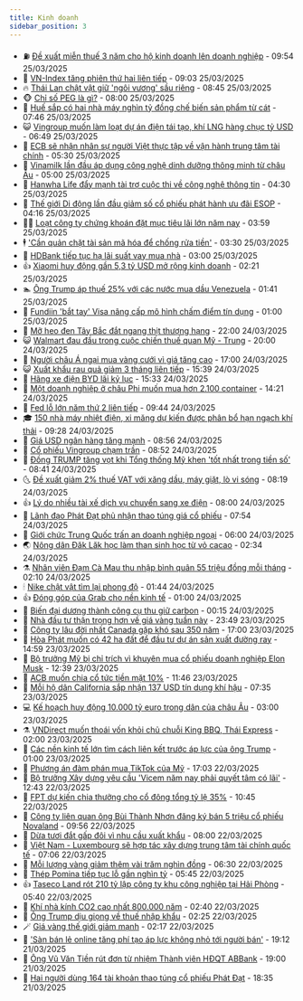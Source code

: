 ```yaml
---
title: Kinh doanh
sidebar_position: 3
---
```


<!-- vnexpress-kinh-doanh:START -->
- ⛽️ [Đề xuất miễn thuế 3 năm cho hộ kinh doanh lên doanh nghiệp](https://vnexpress.net/de-xuat-mien-thue-3-nam-cho-ho-kinh-doanh-len-doanh-nghiep-4865706.html) - 09:54 25/03/2025
- 🐲 [VN-Index tăng phiên thứ hai liên tiếp](https://vnexpress.net/vn-index-tang-phien-thu-hai-lien-tiep-4865732.html) - 09:03 25/03/2025
- 🔥 [Thái Lan chật vật giữ &#39;ngôi vương&#39; sầu riêng](https://vnexpress.net/thai-lan-chat-vat-giu-ngoi-vuong-sau-rieng-4865226.html) - 08:45 25/03/2025
- 🐵 [Chỉ số PEG là gì?](https://vnexpress.net/chi-so-peg-la-gi-4861277.html) - 08:00 25/03/2025
- 🦅 [Huế sắp có hai nhà máy nghìn tỷ đồng chế biến sản phẩm từ cát](https://vnexpress.net/hue-sap-co-hai-nha-may-nghin-ty-dong-che-bien-san-pham-tu-cat-4865630.html) - 07:46 25/03/2025
- 😺 [Vingroup muốn làm loạt dự án điện tái tạo, khí LNG hàng chục tỷ USD](https://vnexpress.net/vingroup-muon-lam-loat-du-an-dien-tai-tao-khi-lng-hang-chuc-ty-usd-4865636.html) - 06:49 25/03/2025
- 🤩 [ECB sẽ nhận nhân sự người Việt thực tập về vận hành trung tâm tài chính](https://vnexpress.net/ecb-se-nhan-nhan-su-nguoi-viet-thuc-tap-ve-van-hanh-trung-tam-tai-chinh-4865616.html) - 05:30 25/03/2025
- 🌮 [Vinamilk lần đầu áp dụng công nghệ dinh dưỡng thông minh từ châu Âu](https://vnexpress.net/vinamilk-lan-dau-ap-dung-cong-nghe-dinh-duong-thong-minh-tu-chau-au-4865472.html) - 05:00 25/03/2025
- 🧰 [Hanwha Life đẩy mạnh tài trợ cuộc thi về công nghệ thông tin](https://vnexpress.net/hanwha-life-day-manh-tai-tro-cuoc-thi-ve-cong-nghe-thong-tin-4865566.html) - 04:30 25/03/2025
- 🤔 [Thế giới Di động lần đầu giảm số cổ phiếu phát hành ưu đãi ESOP](https://vnexpress.net/the-gioi-di-dong-lan-dau-giam-so-co-phieu-phat-hanh-uu-dai-esop-4865528.html) - 04:16 25/03/2025
- 🧑‍💻 [Loạt công ty chứng khoán đặt mục tiêu lãi lớn năm nay](https://vnexpress.net/loat-cong-ty-chung-khoan-dat-muc-tieu-lai-lon-nam-nay-4865522.html) - 03:59 25/03/2025
- 🕴 [&#39;Cần quản chặt tài sản mã hóa để chống rửa tiền&#39;](https://vnexpress.net/can-quan-chat-tai-san-ma-hoa-de-chong-rua-tien-4865504.html) - 03:30 25/03/2025
- 🦩 [HDBank tiếp tục hạ lãi suất vay mua nhà](https://vnexpress.net/hdbank-tiep-tuc-ha-lai-suat-vay-mua-nha-4865486.html) - 03:00 25/03/2025
- 👍 [Xiaomi huy động gần 5,3 tỷ USD mở rộng kinh doanh](https://vnexpress.net/xiaomi-huy-dong-gan-5-3-ty-usd-mo-rong-kinh-doanh-4865381.html) - 02:21 25/03/2025
- 🏊 [Ông Trump áp thuế 25% với các nước mua dầu Venezuela](https://vnexpress.net/ong-trump-ap-thue-25-voi-cac-nuoc-mua-dau-venezuela-4865425.html) - 01:41 25/03/2025
- 🤡 [Fundiin &#39;bắt tay&#39; Visa nâng cấp mô hình chấm điểm tín dụng](https://vnexpress.net/fundiin-bat-tay-visa-nang-cap-mo-hinh-cham-diem-tin-dung-4865309.html) - 01:00 25/03/2025
- 👀 [Mỡ heo đen Tây Bắc đắt ngang thịt thượng hạng](https://vnexpress.net/mo-heo-den-tay-bac-dat-ngang-thit-thuong-hang-4865142.html) - 22:00 24/03/2025
- 😺 [Walmart đau đầu trong cuộc chiến thuế quan Mỹ - Trung](https://vnexpress.net/walmart-dau-dau-trong-cuoc-chien-thue-quan-my-trung-4865305.html) - 20:00 24/03/2025
- 🦣 [Người châu Á ngại mua vàng cưới vì giá tăng cao](https://vnexpress.net/nguoi-chau-a-ngai-mua-vang-cuoi-vi-gia-tang-cao-4865274.html) - 17:00 24/03/2025
- 😺 [Xuất khẩu rau quả giảm 3 tháng liên tiếp](https://vnexpress.net/xuat-khau-rau-qua-giam-3-thang-lien-tiep-4865363.html) - 15:39 24/03/2025
- 💼 [Hãng xe điện BYD lãi kỷ lục](https://vnexpress.net/hang-xe-dien-byd-lai-ky-luc-4865360.html) - 15:33 24/03/2025
- 🤗 [Một doanh nghiệp ở châu Phi muốn mua hơn 2.100 container](https://vnexpress.net/mot-doanh-nghiep-o-chau-phi-muon-mua-hon-2-100-container-4865370.html) - 14:21 24/03/2025
- 👀 [Fed lỗ lớn năm thứ 2 liên tiếp](https://vnexpress.net/fed-lo-lon-nam-thu-2-lien-tiep-4865257.html) - 09:44 24/03/2025
- 🎓 [150 nhà máy nhiệt điện, xi măng dự kiến được phân bổ hạn ngạch khí thải](https://vnexpress.net/150-nha-may-nhiet-dien-xi-mang-du-kien-duoc-phan-bo-han-ngach-khi-thai-4865268.html) - 09:28 24/03/2025
- 🗽 [Giá USD ngân hàng tăng mạnh](https://vnexpress.net/gia-usd-ngan-hang-tang-manh-4865247.html) - 08:56 24/03/2025
- 🚀 [Cổ phiếu Vingroup chạm trần](https://vnexpress.net/co-phieu-vingroup-cham-tran-4865256.html) - 08:52 24/03/2025
- 🤗 [Đồng TRUMP tăng vọt khi Tổng thống Mỹ khen &#39;tốt nhất trong tiền số&#39;](https://vnexpress.net/dong-trump-tang-vot-khi-tong-thong-my-khen-tot-nhat-trong-tien-so-4865175.html) - 08:41 24/03/2025
- 🌜 [Đề xuất giảm 2% thuế VAT với xăng dầu, máy giặt, lò vi sóng](https://vnexpress.net/de-xuat-giam-2-thue-vat-voi-xang-dau-may-giat-lo-vi-song-4865202.html) - 08:19 24/03/2025
- 👍 [Lý do nhiều tài xế dịch vụ chuyển sang xe điện](https://vnexpress.net/ly-do-nhieu-tai-xe-dich-vu-chuyen-sang-xe-dien-4865022.html) - 08:00 24/03/2025
- 🤖 [Lãnh đạo Phát Đạt phủ nhận thao túng giá cổ phiếu](https://vnexpress.net/lanh-dao-phat-dat-phu-nhan-thao-tung-gia-co-phieu-4865195.html) - 07:54 24/03/2025
- 🫣 [Giới chức Trung Quốc trấn an doanh nghiệp ngoại](https://vnexpress.net/gioi-chuc-trung-quoc-tran-an-doanh-nghiep-ngoai-4865041.html) - 06:00 24/03/2025
- 🌏 [Nông dân Đăk Lăk học làm than sinh học từ vỏ cacao](https://vnexpress.net/nong-dan-dak-lak-hoc-lam-than-sinh-hoc-tu-vo-cacao-4862400.html) - 02:34 24/03/2025
- ⚗️ [Nhân viên Đạm Cà Mau thu nhập bình quân 55 triệu đồng mỗi tháng](https://vnexpress.net/nhan-vien-dam-ca-mau-thu-nhap-binh-quan-55-trieu-dong-moi-thang-4864991.html) - 02:10 24/03/2025
- 🕯 [Nike chật vật tìm lại phong độ](https://vnexpress.net/nike-chat-vat-tim-lai-phong-do-4864834.html) - 01:44 24/03/2025
- 👍 [Đóng góp của Grab cho nền kinh tế](https://vnexpress.net/dong-gop-cua-grab-cho-nen-kinh-te-4864368.html) - 01:00 24/03/2025
- 🤠 [Biến đại dương thành công cụ thu giữ carbon](https://vnexpress.net/bien-dai-duong-thanh-cong-cu-thu-giu-carbon-4864712.html) - 00:15 24/03/2025
- 🌊 [Nhà đầu tư thận trọng hơn về giá vàng tuần này](https://vnexpress.net/nha-dau-tu-than-trong-hon-ve-gia-vang-tuan-nay-4864861.html) - 23:49 23/03/2025
- 🌈 [Công ty lâu đời nhất Canada gặp khó sau 350 năm](https://vnexpress.net/cong-ty-lau-doi-nhat-canada-gap-kho-sau-350-nam-4864824.html) - 17:00 23/03/2025
- 🥳 [Hòa Phát muốn có 42 ha đất để đầu tư dự án sản xuất đường ray](https://vnexpress.net/hoa-phat-muon-co-42-ha-dat-de-dau-tu-du-an-san-xuat-duong-ray-4864908.html) - 14:59 23/03/2025
- 🐻 [Bộ trưởng Mỹ bị chỉ trích vì khuyên mua cổ phiếu doanh nghiệp Elon Musk](https://vnexpress.net/bo-truong-my-bi-chi-trich-vi-khuyen-mua-co-phieu-doanh-nghiep-elon-musk-4864864.html) - 12:39 23/03/2025
- 💫 [ACB muốn chia cổ tức tiền mặt 10%](https://vnexpress.net/acb-muon-chia-co-tuc-tien-mat-10-4864832.html) - 11:46 23/03/2025
- 🤩 [Mỗi hộ dân California sắp nhận 137 USD tín dụng khí hậu](https://vnexpress.net/moi-ho-dan-california-sap-nhan-137-usd-tin-dung-khi-hau-4864759.html) - 07:35 23/03/2025
- 💻 [Kế hoạch huy động 10.000 tỷ euro trong dân của châu Âu](https://vnexpress.net/ke-hoach-huy-dong-10-000-ty-euro-trong-dan-cua-chau-au-4863844.html) - 03:00 23/03/2025
- ⚗️ [VNDirect muốn thoái vốn khỏi chủ chuỗi King BBQ, Thái Express](https://vnexpress.net/vndirect-muon-thoai-von-khoi-chu-chuoi-king-bbq-thai-express-4864701.html) - 02:00 23/03/2025
- 🌈 [Các nền kinh tế lớn tìm cách liên kết trước áp lực của ông Trump](https://vnexpress.net/cac-nen-kinh-te-lon-tim-cach-lien-ket-truoc-ap-luc-cua-ong-trump-vnepre-4864595.html) - 01:00 23/03/2025
- 🌝 [Phương án đàm phán mua TikTok của Mỹ](https://vnexpress.net/phuong-an-dam-phan-mua-tiktok-cua-my-4864636.html) - 17:03 22/03/2025
- 🥸 [Bộ trưởng Xây dựng yêu cầu &#39;Vicem năm nay phải quyết tâm có lãi&#39;](https://vnexpress.net/bo-truong-xay-dung-yeu-cau-vicem-nam-nay-phai-quyet-tam-co-lai-4864621.html) - 12:43 22/03/2025
- 🦆 [FPT dự kiến chia thưởng cho cổ đông tổng tỷ lệ 35%](https://vnexpress.net/fpt-du-kien-chia-thuong-cho-co-dong-tong-ty-le-35-4864607.html) - 10:45 22/03/2025
- 🌋 [Công ty liên quan ông Bùi Thành Nhơn đăng ký bán 5 triệu cổ phiếu Novaland](https://vnexpress.net/cong-ty-lien-quan-ong-bui-thanh-nhon-dang-ky-ban-5-trieu-co-phieu-novaland-4864593.html) - 09:56 22/03/2025
- 🦍 [Dừa tươi đắt gấp đôi vì nhu cầu xuất khẩu](https://vnexpress.net/dua-tuoi-dat-gap-doi-vi-nhu-cau-xuat-khau-4864487.html) - 08:00 22/03/2025
- 🤔 [Việt Nam - Luxembourg sẽ hợp tác xây dựng trung tâm tài chính quốc tế](https://vnexpress.net/viet-nam-luxembourg-se-hop-tac-xay-dung-trung-tam-tai-chinh-quoc-te-4864559.html) - 07:06 22/03/2025
- 🧰 [Mỗi lượng vàng giảm thêm vài trăm nghìn đồng](https://vnexpress.net/moi-luong-vang-giam-them-vai-tram-ngan-dong-4864550.html) - 06:30 22/03/2025
- 🌝 [Thép Pomina tiếp tục lỗ gần nghìn tỷ](https://vnexpress.net/thep-pomina-tiep-tuc-lo-gan-nghin-ty-4864525.html) - 05:45 22/03/2025
- 👍 [Taseco Land rót 210 tỷ lập công ty khu công nghiệp tại Hải Phòng](https://vnexpress.net/taseco-land-rot-210-ty-lap-cong-ty-khu-cong-nghiep-tai-hai-phong-4864514.html) - 05:40 22/03/2025
- 🗽 [Khí nhà kính CO2 cao nhất 800.000 năm](https://vnexpress.net/khi-nha-kinh-co2-cao-nhat-800-000-nam-4864287.html) - 02:40 22/03/2025
- 🐎 [Ông Trump dịu giọng về thuế nhập khẩu](https://vnexpress.net/ong-trump-diu-giong-ve-thue-nhap-khau-4864430.html) - 02:25 22/03/2025
- 🪄 [Giá vàng thế giới giảm mạnh](https://vnexpress.net/gia-vang-the-gioi-giam-manh-4864424.html) - 02:17 22/03/2025
- 🎊 [&#39;Sàn bán lẻ online tăng phí tạo áp lực không nhỏ tới người bán&#39;](https://vnexpress.net/san-ban-le-online-tang-phi-tao-ap-luc-khong-nho-toi-nguoi-ban-4864371.html) - 19:12 21/03/2025
- 🗽 [Ông Vũ Văn Tiền rút đơn từ nhiệm Thành viên HĐQT ABBank](https://vnexpress.net/ong-vu-van-tien-rut-don-tu-nhiem-thanh-vien-hdqt-abbank-4864414.html) - 19:00 21/03/2025
- 🦩 [Hai người dùng 164 tài khoản thao túng cổ phiếu Phát Đạt](https://vnexpress.net/hai-nguoi-dung-164-tai-khoan-thao-tung-co-phieu-phat-dat-4864411.html) - 18:35 21/03/2025<!-- vnexpress-kinh-doanh:END -->
